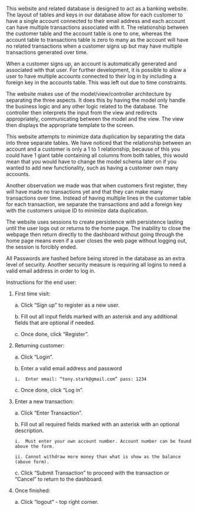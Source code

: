 This website and related database is designed to act as a banking website. The layout of tables and keys in our database allow for each customer to have a single account connected to their email address and each account can have multiple transactions associated with it. The relationship between the customer table and the account table is one to one, whereas the account table to transactions table is zero to many as the account will have no related transactions when a customer signs up but may have multiple transactions generated over time.
  
When a customer signs up, an account is automatically generated and associated with that user. For further development, it is possible to allow a user to have multiple accounts connected to their log in by including a foreign key in the accounts table. This was left out due to time constraints.
  
The website makes use of the model/view/controller architecture by separating the three aspects. It does this by having the model only handle the business logic and any other logic related to the database. The controller then interprets the input from the view and redirects appropriately, communicating between the model and the view. The view then displays the appropriate template to the screen.

This website attempts to minimize data duplication by separating the data into three separate tables. We have noticed that the relationship between an account and a customer is only a 1 to 1 relationship, because of this you could have 1 giant table containing all columns from both tables, this would mean that you would have to change the model schema later on if you wanted to add new functionality, such as having a customer own many accounts. 
  
Another observation we made was that when customers first register, they will have made no transactions yet and that they can make many transactions over time. Instead of having multiple lines in the customer table for each transaction, we separate the transactions and add a foreign key with the customers unique ID to minimize data duplication.

The website uses sessions to create persistence with persistence lasting until the user logs out or returns to the home page. The inability to close the webpage then return directly to the dashboard without going through the home page means even if a user closes the web page without logging out, the session is forcibly ended. 
  
All Passwords are hashed before being stored in the database as an extra level of security. Another security measure is requiring all logins to need a valid email address in order to log in. 
  

Instructions for the end user:
1.	First time visit:
  
	a.	Click “Sign up” to register as a new user.
  
	b.	Fill out all input fields marked with an asterisk and any additional fields that are optional if needed.
  
	c.	Once done, click “Register”.
2.	Returning customer:
  
	a.	Click “Login”.
  
	b.	Enter a valid email address and password
    
		i.	Enter email: “tony.stark@gmail.com” pass: 1234
  
	c.	Once done, click “Log in”.
3.	Enter a new transaction: 
  
	a.	Click “Enter Transaction”.
  
	b.	Fill out all required fields marked with an asterisk with an optional description.
    
		i.	Must enter your own account number. Account number can be found above the form. 
    
		ii.	Cannot withdraw more money than what is show as the balance (above form).
  
	c.	Click “Submit Transaction” to proceed with the transaction or “Cancel” to return to the dashboard.
4.	Once finished:
  
	a.	Click “logout” - top right corner.
